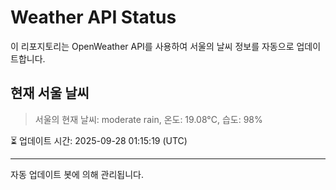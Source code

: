 
# Weather API Status

이 리포지토리는 OpenWeather API를 사용하여 서울의 날씨 정보를 자동으로 업데이트합니다.

## 현재 서울 날씨
> 서울의 현재 날씨: moderate rain, 온도: 19.08°C, 습도: 98%

⏳ 업데이트 시간: 2025-09-28 01:15:19 (UTC)

---
자동 업데이트 봇에 의해 관리됩니다.
